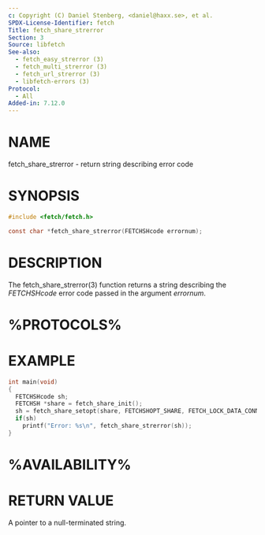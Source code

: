 ```yaml
---
c: Copyright (C) Daniel Stenberg, <daniel@haxx.se>, et al.
SPDX-License-Identifier: fetch
Title: fetch_share_strerror
Section: 3
Source: libfetch
See-also:
  - fetch_easy_strerror (3)
  - fetch_multi_strerror (3)
  - fetch_url_strerror (3)
  - libfetch-errors (3)
Protocol:
  - All
Added-in: 7.12.0
---
```


# NAME

fetch_share_strerror - return string describing error code

# SYNOPSIS

~~~c
#include <fetch/fetch.h>

const char *fetch_share_strerror(FETCHSHcode errornum);
~~~

# DESCRIPTION

The fetch_share_strerror(3) function returns a string describing the
*FETCHSHcode* error code passed in the argument *errornum*.

# %PROTOCOLS%

# EXAMPLE

~~~c
int main(void)
{
  FETCHSHcode sh;
  FETCHSH *share = fetch_share_init();
  sh = fetch_share_setopt(share, FETCHSHOPT_SHARE, FETCH_LOCK_DATA_CONNECT);
  if(sh)
    printf("Error: %s\n", fetch_share_strerror(sh));
}
~~~

# %AVAILABILITY%

# RETURN VALUE

A pointer to a null-terminated string.
